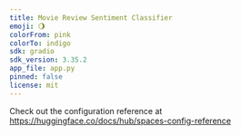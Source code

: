 ```yaml
---
title: Movie Review Sentiment Classifier
emoji: 🌖
colorFrom: pink
colorTo: indigo
sdk: gradio
sdk_version: 3.35.2
app_file: app.py
pinned: false
license: mit
---
```


Check out the configuration reference at https://huggingface.co/docs/hub/spaces-config-reference
